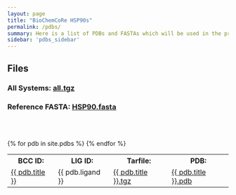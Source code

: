 ```yaml
---
layout: page
title: "BioChemCoRe HSP90s"
permalink: /pdbs/
summary: Here is a list of PDBs and FASTAs which will be used in the program.
sidebar: 'pdbs_sidebar'
---
```


## Files

<h3>All Systems: <a href="{{ '/assets/pdbs/all.tgz' | prepend: site.baseurl }}">all.tgz</a></h3>

<h3>Reference FASTA: <a href="{{ '/assets/pdbs/HSP90.fasta' | prepend: site.baseurl }}">HSP90.fasta</a></h3>

<br/><br/>

<table id="pdbtable">
  <tr>
    <th>BCC ID:</th>
    <th>LIG ID:</th>
    <th>Tarfile:</th>
    <th>PDB:</th>
  </tr>
{% for pdb in site.pdbs %}
  <tr>
    <td><a href="{{ pdb.title }}">{{ pdb.title }}</a></td>
    <td>{{ pdb.ligand }}</td>
    <td><a href="{{ site.baseurl }}/assets/pdbs/{{ pdb.title }}.tgz">{{ pdb.title }}.tgz</a></td>
    <td><a href="{{ site.baseurl }}/assets/pdbs/{{ pdb.title }}/{{ pdb.title }}.pdb">{{ pdb.title }}.pdb</a></td>
  </tr>
{% endfor %}
</table>